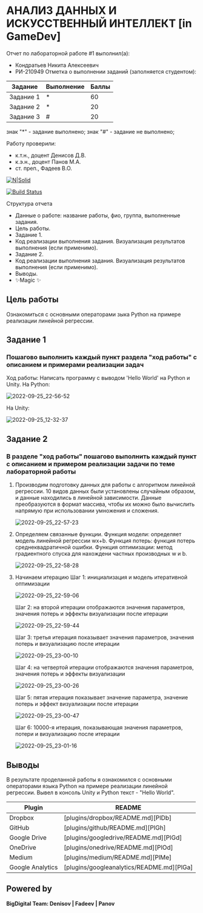 # АНАЛИЗ ДАННЫХ И ИСКУССТВЕННЫЙ ИНТЕЛЛЕКТ [in GameDev]
Отчет по лабораторной работе #1 выполнил(а):
- Кондратьев Никита Алексеевич
- РИ-210949
Отметка о выполнении заданий (заполняется студентом):

| Задание | Выполнение | Баллы |
| ------ | ------ | ------ |
| Задание 1 | * | 60 |
| Задание 2 | * | 20 |
| Задание 3 | # | 20 |

знак "*" - задание выполнено; знак "#" - задание не выполнено;

Работу проверили:
- к.т.н., доцент Денисов Д.В.
- к.э.н., доцент Панов М.А.
- ст. преп., Фадеев В.О.

[![N|Solid](https://cldup.com/dTxpPi9lDf.thumb.png)](https://nodesource.com/products/nsolid)

[![Build Status](https://travis-ci.org/joemccann/dillinger.svg?branch=master)](https://travis-ci.org/joemccann/dillinger)

Структура отчета

- Данные о работе: название работы, фио, группа, выполненные задания.
- Цель работы.
- Задание 1.
- Код реализации выполнения задания. Визуализация результатов выполнения (если применимо).
- Задание 2.
- Код реализации выполнения задания. Визуализация результатов выполнения (если применимо).
- Выводы.
- ✨Magic ✨

## Цель работы
Ознакомиться с основными операторами зыка Python на примере реализации линейной регрессии.

## Задание 1
### Пошагово выполнить каждый пункт раздела "ход работы" с описанием и примерами реализации задач
Ход работы: Написать программу с выводом 'Hello World' на Python и Unity.
На Python:

![2022-09-25_22-56-52](https://user-images.githubusercontent.com/113256538/192158618-7816e990-b159-4bf9-9cf0-bd7c495e457c.png)

На Unity:

![2022-09-25_12-32-37](https://user-images.githubusercontent.com/113256538/192158647-1311543b-20db-4a66-9f88-808e4c78d4b4.png)



## Задание 2
### В разделе "ход работы" пошагово выполнить каждый пункт с описанием и примером реализации задачи по теме лабораторной работы
1. Производим подготовку данных для работы с алгоритмом линейной регрессии. 10 видов данных были установлены случайным образом, и данные находились в линейной зависимости. Данные преобразуются в формат массива, чтобы их можно было вычислить напрямую при использовании умножения и сложения.

   ![2022-09-25_22-57-23](https://user-images.githubusercontent.com/113256538/192158752-12227bc2-4c7d-4c5d-99b6-d9c3dab10df4.png)
   
2. Определяем связанные функции. Функция модели: определяет модель линейной регрессии wx+b. Функция потерь: функция потерь среднеквадратичной ошибки. Функция оптимизации: метод градиентного спуска для нахождени частных производных w и b.

   ![2022-09-25_22-58-28](https://user-images.githubusercontent.com/113256538/192158832-922d3375-0820-454d-927e-79aed48bfb02.png)
   
3. Начинаем итерацию
   Шаг 1: инициализация и модель итеративной оптимизации
   
   ![2022-09-25_22-59-06](https://user-images.githubusercontent.com/113256538/192158890-61e7c446-6a47-49cd-b311-232875a9b16e.png)
   
   Шаг 2: на второй итерации отображаются значения параметров, значения потерь и эффекты визуализации после итерации
   
   ![2022-09-25_22-59-44](https://user-images.githubusercontent.com/113256538/192158973-1171d785-6f23-4822-8603-790c4a7a622e.png)
   
   Шаг 3: третья итерация показывает значения параметров, значения потерь и визуализацию после итерации
   
   ![2022-09-25_23-00-10](https://user-images.githubusercontent.com/113256538/192159013-aafd3a6f-362d-4aac-a8c2-6eeda0ce7fd0.png)
   
   Шаг 4: на четвертой итерации отображаются значения параметров, значения потерь и эффекты визуализации
   
   ![2022-09-25_23-00-26](https://user-images.githubusercontent.com/113256538/192159051-cb2b14de-8e01-436a-8e5c-6eb3a45700fc.png)
   
   Шаг 5: пятая итерация показывает значение параметра, значение потерь и эффект визуализации после итерации
   
   ![2022-09-25_23-00-47](https://user-images.githubusercontent.com/113256538/192159072-95497bbb-33d8-4abe-a4e9-b44eb01e11c9.png)
   
   Шаг 6: 10000-я итерация, показывающая значения параметров, потери и визуализацию после итерации
   
   ![2022-09-25_23-01-16](https://user-images.githubusercontent.com/113256538/192159098-70cd1061-d297-4961-87b2-b85323df2965.png)



## Выводы

В результате проделанной работы я ознакомился с основными операторами языка Python на примере реализации линейной регрессии. Вывел в консоль Unity и Python текст - "Hello World".

| Plugin | README |
| ------ | ------ |
| Dropbox | [plugins/dropbox/README.md][PlDb] |
| GitHub | [plugins/github/README.md][PlGh] |
| Google Drive | [plugins/googledrive/README.md][PlGd] |
| OneDrive | [plugins/onedrive/README.md][PlOd] |
| Medium | [plugins/medium/README.md][PlMe] |
| Google Analytics | [plugins/googleanalytics/README.md][PlGa] |

## Powered by

**BigDigital Team: Denisov | Fadeev | Panov**
